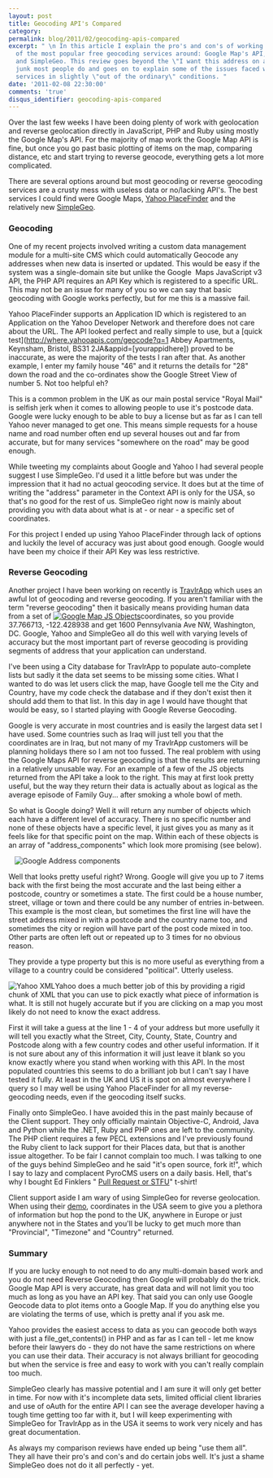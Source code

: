```yaml
---
layout: post
title: Geocoding API's Compared
category: 
permalink: blog/2011/02/geocoding-apis-compared
excerpt: " \n In this article I explain the pro's and con's of working with three
  of the most popular free geocoding services around: Google Map's API, Yahoo PlaceFinder
  and SimpleGeo. This review goes beyond the \"I want this address on a map marker!\"
  junk most people do and goes on to explain some of the issues faced when using these
  services in slightly \"out of the ordinary\" conditions. "
date: '2011-02-08 22:30:00'
comments: 'true'
disqus_identifier: geocoding-apis-compared
---
```


Over the last few weeks I have been doing plenty of work with geolocation and reverse geolocation directly in JavaScript, PHP and Ruby using mostly the Google Map's API. For the majority of map work the Google Map API is fine, but once you go past basic plotting of items on the map, comparing distance, etc and start trying to reverse geocode, everything gets a lot more complicated.

There are several options around but most geocoding or reverse geocoding services are a crusty mess with useless data or no/lacking API's. The best services I could find were Google Maps, [Yahoo PlaceFinder](http://developer.yahoo.com/geo/placefinder/) and the relatively new [SimpleGeo](http://simplegeo.com/).

### Geocoding

One of my recent projects involved writing a custom data management module for a multi-site CMS which could automatically Geocode any addresses when new data is inserted or updated. This would be easy if the system was a single-domain site but unlike the Google  Maps JavaScript v3 API, the PHP API requires an API Key which is registered to a specific URL. This may not be an issue for many of you so we can say that basic geocoding with Google works perfectly, but for me this is a massive fail.

Yahoo PlaceFinder supports an Application ID which is registered to an Application on the Yahoo Developer Network and therefore does not care about the URL. The API looked perfect and really simple to use, but a [quick test](http://where.yahooapis.com/geocode?q=1 Abbey Apartments, Keynsham, Bristol, BS31 2JA&appid=[yourappidhere]) proved to be inaccurate, as were the majority of the tests I ran after that. As another example, I enter my family house "46" and it returns the details for "28" down the road and the co-ordinates show the Google Street View of number 5. Not too helpful eh?

This is a common problem in the UK as our main postal service "Royal Mail" is selfish jerk when it comes to allowing people to use it's postcode data. Google were lucky enough to be able to buy a license but as far as I can tell Yahoo never managed to get one. This means simple requests for a house name and road number often end up several houses out and far from accurate, but for many services "somewhere on the road" may be good enough.

While tweeting my complaints about Google and Yahoo I had several people suggest I use SimpleGeo. I'd used it a little before but was under the impression that it had no actual geocoding service. It does but at the time of writing the "address" parameter in the Context API is only for the USA, so that's no good for the rest of us. SimpleGeo right now is mainly about providing you with data about what is at - or near - a specific set of coordinates.

For this project I ended up using Yahoo PlaceFinder through lack of options and luckily the level of accuracy was just about good enough. Google would have been my choice if their API Key was less restrictive.

### Reverse Geocoding

Another project I have been working on recently is [TravlrApp](http://travlrapp.com/) which uses an awful lot of geocoding and reverse geocoding. If you aren't familiar with the term "reverse geocoding" then it basically means providing human data from a set of [![Google Map JS Objects](https://s3.amazonaws.com/philsturgeon-blog/Screen_shot_2011-02-08_at_23.52_.29_.png)](https://s3.amazonaws.com/philsturgeon-blog/Screen_shot_2011-02-08_at_23.52_.29_.png)coordinates, so you provide 37.766713, -122.428938 and get 1600 Pennsylvania Ave NW, Washington, DC. Google, Yahoo and SimpleGeo all do this well with varying levels of accuracy but the most important part of reverse geocoding is providing segments of address that your application can understand.

I've been using a City database for TravlrApp to populate auto-complete lists but sadly it the data set seems to be missing some cities. What I wanted to do was let users click the map, have Google tell me the City and Country, have my code check the database and if they don't exist then it should add them to that list. In this day in age I would have thought that would be easy, so I started playing with Google Reverse Geocoding.

Google is very accurate in most countries and is easily the largest data set I have used. Some countries such as Iraq will just tell you that the coordinates are in Iraq, but not many of my TravlrApp customers will be planning holidays there so I am not too fussed. The real problem with using the Google Maps API for reverse geocoding is that the results are returning in a relatively unusable way. For an example of a few of the JS objects returned from the API take a look to the right. This may at first look pretty useful, but the way they return their data is actually about as logical as the average episode of Family Guy... after smoking a whole bowl of meth.

So what is Google doing? Well it will return any number of objects which each have a different level of accuracy. There is no specific number and none of these objects have a specific level, it just gives you as many as it feels like for that specific point on the map. Within each of these objects is an array of "address\_components" which look more promising (see below).

   ![Google Address components](https://s3.amazonaws.com/philsturgeon-blog/Screen_shot_2011-02-08_at_23.54_.11_.png)  

Well that looks pretty useful right? Wrong. Google will give you up to 7 items back with the first being the most accurate and the last being either a postcode, country or sometimes a state. The first could be a house number, street, village or town and there could be any number of entries in-between. This example is the most clean, but sometimes the first line will have the street address mixed in with a postcode and the country name too, and sometimes the city or region will have part of the post code mixed in too. Other parts are often left out or repeated up to 3 times for no obvious reason.

They provide a type property but this is no more useful as everything from a village to a country could be considered "political". Utterly useless.

![Yahoo XML](https://s3.amazonaws.com/philsturgeon-blog/Screen_shot_2011-02-09_at_00.00_.17_.png)Yahoo does a much better job of this by providing a rigid chunk of XML that you can use to pick exactly what piece of information is what. It is still not hugely accurate but if you are clicking on a map you most likely do not need to know the exact address.

First it will take a guess at the line 1 - 4 of your address but more usefully it will tell you exactly what the Street, City, County, State, Country and Postcode along with a few country codes and other useful information. If it is not sure about any of this information it will just leave it blank so you know exactly where you stand when working with this API. In the most populated countries this seems to do a brilliant job but I can't say I have tested it fully. At least in the UK and US it is spot on almost everywhere I query so I may well be using Yahoo PlaceFinder for all my reverse-geocoding needs, even if the geocoding itself sucks.

Finally onto SimpleGeo. I have avoided this in the past mainly because of the Client support. They only officially maintain Objective-C, Android, Java and Python while the .NET, Ruby and PHP ones are left to the community. The PHP client requires a few PECL extensions and I've previously found the Ruby client to lack support for their Places data, but that is another issue altogether. To be fair I cannot complain too much. I was talking to one of the guys behind SimpleGeo and he said "it's open source, fork it!", which I say to lazy and complacent PyroCMS users on a daily basis. Hell, that's why I bought Ed Finklers " [Pull Request or STFU](http://spaz.spreadshirt.com/pull-request-or-stfu-black-A6928817/)" t-shirt!

Client support aside I am wary of using SimpleGeo for reverse geolocation. When using their [demo](http://simplegeo.com/products/context/#demo), coordinates in the USA seem to give you a plethora of information but hop the pond to the UK, anywhere in Europe or just anywhere not in the States and you'll be lucky to get much more than "Provincial", "Timezone" and "Country" returned.

### Summary

If you are lucky enough to not need to do any multi-domain based work and you do not need Reverse Geocoding then Google will probably do the trick. Google Map API is very accurate, has great data and will not limit you too much as long as you have an API key. That said you can only use Google Geocode data to plot items onto a Google Map. If you do anything else you are violating the terms of use, which is pretty anal if you ask me.

Yahoo provides the easiest access to data as you can geocode both ways with just a file\_get\_contents() in PHP and as far as I can tell - let me know before their lawyers do - they do not have the same restrictions on where you can use their data. Their accuracy is not always brilliant for geocoding but when the service is free and easy to work with you can't really complain too much.

SimpleGeo clearly has massive potential and I am sure it will only get better in time. For now with it's incomplete data sets, limited official client libraries and use of oAuth for the entire API I can see the average developer having a tough time getting too far with it, but I will keep experimenting with SimpleGeo for TravlrApp as in the USA it seems to work very nicely and has great documentation.

As always my comparison reviews have ended up being "use them all". They all have their pro's and con's and do certain jobs well. It's just a shame SimpleGeo does not do it all perfectly - yet.

